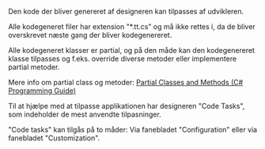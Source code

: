 Den kode der bliver genereret af designeren kan tilpasses af udvikleren.

Alle kodegeneret filer har extension "*.tt.cs" og må ikke rettes i, da de bliver overskrevet næste gang der bliver kodegenereret.

Alle kodegeneret klasser er partial, og på den måde kan den kodegenereret klasse tilpasses og f.eks. override diverse metoder eller implementere partial metoder.

Mere info om partial class og metoder:  [Partial Classes and Methods (C# Programming Guide)](https://learn.microsoft.com/en-us/dotnet/csharp/programming-guide/classes-and-structs/partial-classes-and-methods)

Til at hjælpe med at tilpasse applikationen har designeren "Code Tasks", som indeholder de mest anvendte tilpasninger.

"Code tasks" kan tilgås på to måder: Via fanebladet "Configuration" eller via fanebladet "Customization".


